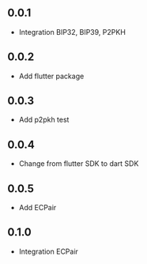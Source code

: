 ## 0.0.1

- Integration BIP32, BIP39, P2PKH

## 0.0.2

- Add flutter package

## 0.0.3

- Add p2pkh test

## 0.0.4

- Change from flutter SDK to dart SDK

## 0.0.5

- Add ECPair

## 0.1.0

- Integration ECPair